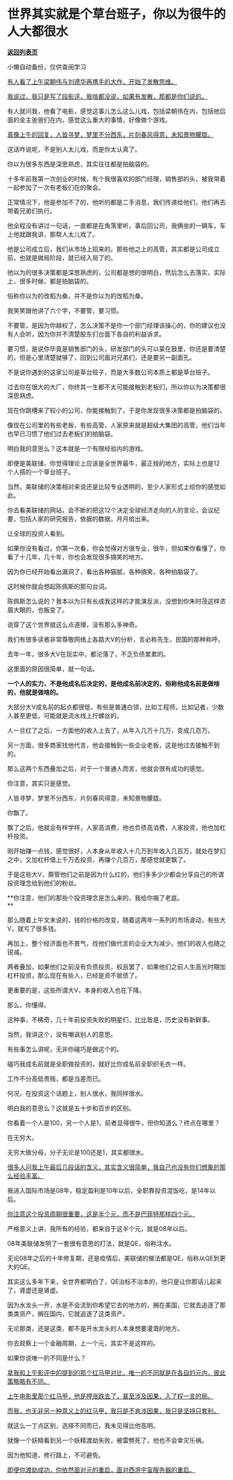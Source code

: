 # 世界其实就是个草台班子，你以为很牛的人大都很水

[**返回列表页**](/gzh/记忆承载3)

小懒自动备份，仅供查阅学习

[有人看了上午梁朝伟与刘德华再携手的大作，开始了发散思维。  
](http://mp.weixin.qq.com/s?__biz=MzU0MjYwNDU2Mw==&mid=2247513212&idx=1&sn=63da8247b5fce4b4759a2414343be4e8&chksm=fb1ad800cc6d51169617c4aeed95b8b2a231f520b325e8d3d8ccbac607e40f7594e38edad509&scene=21#wechat_redirect)

[我说过，我只是写了段影评，我啥都没说，如果有发散，那都是你们说的。](http://mp.weixin.qq.com/s?__biz=MzU0MjYwNDU2Mw==&mid=2247513212&idx=1&sn=63da8247b5fce4b4759a2414343be4e8&chksm=fb1ad800cc6d51169617c4aeed95b8b2a231f520b325e8d3d8ccbac607e40f7594e38edad509&scene=21#wechat_redirect)

有人就问我，他看了电影，感觉这事儿怎么这么儿戏，包括梁朝伟在内，包括他后面的金主爸爸们在内，感觉这么重大的事情，好像做个游戏。

[真像上午的回复，人皆寻梦，梦里不分西东，片刻春风得意，未知景物朦胧。](http://mp.weixin.qq.com/s?__biz=MzU0MjYwNDU2Mw==&mid=2247513212&idx=1&sn=63da8247b5fce4b4759a2414343be4e8&chksm=fb1ad800cc6d51169617c4aeed95b8b2a231f520b325e8d3d8ccbac607e40f7594e38edad509&scene=21#wechat_redirect)

这话咋说呢，不是别人太儿戏，而是你太认真了。

你以为很多东西是深思熟虑，其实往往都是拍脑袋的。  

十多年前我第一次创业的时候，有个我很喜欢的部门经理，销售部的头，被我带着一起参加了一次有老板们在的聚会。  

正常情况下，他是参加不了的，他听的都是二手消息，我们传递给他们，他们再去带着兄弟们执行。  

他全程没有讲过一句话，一直都是在角落里听，事后回公司，我俩坐的一辆车，车上他就跟我讲，那帮人太儿戏了。  

他是公司成立后，我们从市场上招来的。那些他之上的高管，其实都是公司成立前，也就是做局阶段，就已经入局了的。

他以为的很多决策都是深思熟虑的，公司都是想的很明白，然后怎么去落实，实际上，很多时候，都是拍脑袋的。

俗称你以为的改稻为桑，并不是你以为的改稻为桑。  

我笑笑跟他讲了六个字，不要管，要习惯。  

不要管，是因为你越权了，怎么决策不是你一个部门经理该操心的，你的建议也没有人会听，因为你并不清楚股东们台面下各自的利益诉求。

要习惯，是说你毕竟是销售部门的头，研发部门的头可以蒙在鼓里，你还是要清楚的，但是心里清楚就够了，回到公司面对兄弟们，还是要另一副面孔。  

不是说你遇到的这家公司是草台班子，而是大多数公司本质上都是草台班子。  

过去你在很大的大厂，你终其一生都不太可能接触到老板们，所以你以为决策都很深思熟虑。  

现在你跳槽来了较小的公司，你能接触到了，于是你发现很多决策都是拍脑袋的。  

像现在公司里的有些老板，有些高管，人家原来就是超级大集团的高管，他们当年也早已习惯了他们过去老板们的拍脑袋。  

明白我的意思么？这本就是一个有限经验内的游戏。  

即便是美联储，你觉得理论上应该是全世界最牛，最正规的地方，实际上也是12个人搭的一个草台班子。

当然，美联储的决策相对来说还是比较专业透明的，至少人家形式上给你的感觉如此。  

你去看美联储的网站，会不断的把这12个决定全球经济走向的人的言论，会议纪要，包括人家的研究报告，依据的数据，月月给出来。

让全球的投资人看到。

如果你没有看过，你第一次看，你会觉得对方很专业，很牛，但如果你看懂了，你看了十几年，几十年，你也会发现很多搞笑的地方。  

因为你已经开始看出漏洞了，看出各种猫腻，各种搞笑，各种拍脑袋了。

这时候你就会想起陈佩斯的那句台词。

陈佩斯怎么说的？我本以为只有长成我这样的才能演反派，没想到你朱时茂这样浓眉大眼的，也叛变了。

说穿了这个世界就这么点道理，没有那么多神奇。

我们有很多读者非常尊敬网络上各路大V的分析，言必称先生，民国的那种称呼。

去年一年，很多大V在现实中，都沦落了，不乏负债累累的。  

这里面的原因很简单，就一句话。  

 **一个人的实力，不是他成名后决定的，是他成名前决定的，俗称他成名前是做啥的，他就是做啥的。**

大部分大V成名前的起点都很低，有些是普通白领，比如工程师，比如记者，少数人甚至更低，可能就是流水线上拧螺丝的。  

人一旦红了之后，一方面他的收入上去了，从年入几万十几万，变成几百万。  

另一方面，很多商家找他代言，他会接触到一些企业老板，这是他过去接触不到的。

那么这两个东西叠加之后，对于一个普通人而言，他就会很有成功的感觉。  

你注意，其实只是感觉。  

人皆寻梦，梦里不分西东，片刻春风得意，未知景物朦胧。

你飘了。  

飘了之后，他就会有样学样，人家高消费，他也负债高消费，人家投资，他也加杠杆投资。

刚开始赚一点钱，感觉很好，人本身从年收入十几万到年收入几百万，就处在梦幻之中，又加杠杆借上千万去投资，再赚个几百万，那感觉就更飘了。  

于是这些大V，甭管他们之前是因为什么红的，他们多多少少都会分享自己的所谓投资理念给到他们的粉丝。

 **你注意，他们的那些个投资理念是怎么来的，我给你揭了老底。  
**

那么随着上午文末说的，钱的价格的改变，随着这两年一系列的市场波动，有些大V，就亏了很多钱。  

再加上，整个经济面也不景气，找他们做代言的企业大为减少。他们的收入也随之锐减。

两者叠加，如果他们之前没有负债投资，权且罢了，如果他们之前人生高光时期加杠杆投资，那么现在有些人，已经是资不抵债了。  

更重要的是，这些所谓大V，本身的收入也在下降。

那么，你懂得。  

这种事，不稀奇，几十年前投资失败的明星们，比比皆是，历史没有新鲜事。

当然，我讲这个，没有嘲讽别人的意思。  

有些事怎么讲呢，无非你碰巧是做这个的。

碰巧我成名前就是全职做投资的，就好比你成名前全职织毛衣一样。  

工作不分高低贵贱，都是当差而已。

何况，在投资这个话题上，别人很水，我同样很水。

明白我的意思么？这就是五十步和百步的区别。

你看着一个人是100，另一个人是1，前者显得很牛，但你知道么？终点在哪里？  

在无穷大。

无穷大做分母，分子无论是100还是1，其实都很水。

[很多人问我上午最后几段话的含义，其实含义很简单，我自己也没有你们想象的那么经验丰富。  
](http://mp.weixin.qq.com/s?__biz=MzU0MjYwNDU2Mw==&mid=2247513212&idx=1&sn=63da8247b5fce4b4759a2414343be4e8&chksm=fb1ad800cc6d51169617c4aeed95b8b2a231f520b325e8d3d8ccbac607e40f7594e38edad509&scene=21#wechat_redirect)

我进入国际市场是08年，稳定盈利是10年以后，全职靠投资混饭吃，是14年以后。

[你注意这个投资周期很重要，这是半个元，而不是巴菲特那样四个元。](http://mp.weixin.qq.com/s?__biz=MzU0MjYwNDU2Mw==&mid=2247513158&idx=1&sn=47b236eb4a2e329552ac58b9e39c99c9&chksm=fb1ad83acc6d512cae5ed55f505b344937ab1b520fb420014b970a4740fb66a76b17e9b9945a&scene=21#wechat_redirect)  

严格意义上讲，我所有的经验，都来自于这半个元，就是08年以后。  

08年美联储发明了一套很有意思的打法，就是QE，俗称注水。

无论08年之后的十年修复期，还是疫情后，美联储的做法都是QE，俗称从QE到更大的QE。

其实这么多年下来，全世界都明白了，QE治标不治本的，他只是让你那话儿起来了，肾虚还是肾虚。

因为水龙头一开，水是不会流到你希望它去的地方的，搁在美国，它就去追逐了那类类资产，搁在国内，它就追逐了这类资产。

无论那类，还是这类，都不是开水龙头的人本身想要灌溉的地方。

你去观察上一个金融周期，上一个元，其实不是这样的。

如果你说唯一的不同是什么？

[拿我和上午影评中的提到的那个红马甲对比，唯一的不同就是在各自的元内，彼此策略略有不同。  
](http://mp.weixin.qq.com/s?__biz=MzU0MjYwNDU2Mw==&mid=2247513212&idx=1&sn=63da8247b5fce4b4759a2414343be4e8&chksm=fb1ad800cc6d51169617c4aeed95b8b2a231f520b325e8d3d8ccbac607e40f7594e38edad509&scene=21#wechat_redirect)

[上午电影里那个红马甲，他是押涨跌去了，甚至涉及因果，入了程一言的局。](http://mp.weixin.qq.com/s?__biz=MzU0MjYwNDU2Mw==&mid=2247513212&idx=1&sn=63da8247b5fce4b4759a2414343be4e8&chksm=fb1ad800cc6d51169617c4aeed95b8b2a231f520b325e8d3d8ccbac607e40f7594e38edad509&scene=21#wechat_redirect)

[而我，也无非另一种意义上的红马甲，我只是不肯涉因果，我只是坚持只套利。](http://mp.weixin.qq.com/s?__biz=MzU0MjYwNDU2Mw==&mid=2247513212&idx=1&sn=63da8247b5fce4b4759a2414343be4e8&chksm=fb1ad800cc6d51169617c4aeed95b8b2a231f520b325e8d3d8ccbac607e40f7594e38edad509&scene=21#wechat_redirect)

就这么一丁点区别，选择不同而已，我未见得比他高明。  

就像一个妖精看到另一个妖精渡劫失败，被雷劈死了，他也不会幸灾乐祸。

因为他知道，修行路上，不可避免。

[即便你渡劫成功，你依然面对元的重启，面对西游宇宙服务器的重启。](http://mp.weixin.qq.com/s?__biz=MzU0MjYwNDU2Mw==&mid=2247513158&idx=1&sn=47b236eb4a2e329552ac58b9e39c99c9&chksm=fb1ad83acc6d512cae5ed55f505b344937ab1b520fb420014b970a4740fb66a76b17e9b9945a&scene=21#wechat_redirect)

